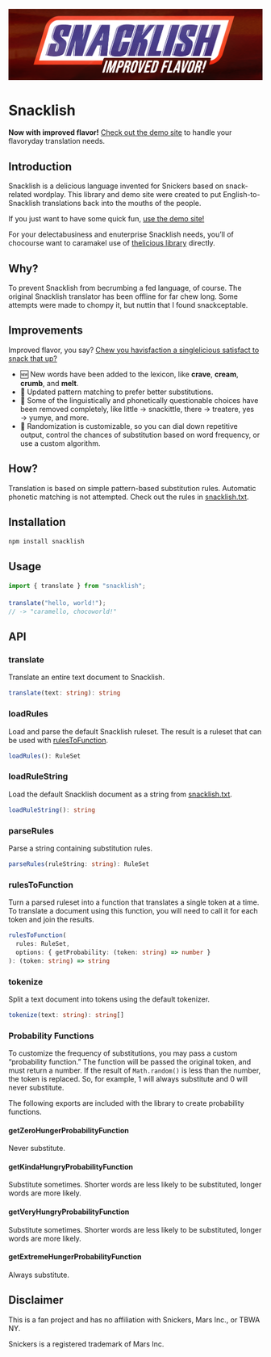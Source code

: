 <a href="https://exogen.github.io/snacklish/"><img src="snacklish.png" alt="Snacklish: Improved Flavor"></a>

# Snacklish

**Now with improved flavor!** [Check out the demo site](https://exogen.github.io/snacklish/)
to handle your flavoryday translation needs.

## Introduction

Snacklish is a delicious language invented for Snickers based on snack-related
wordplay. This library and demo site were created to put English-to-Snacklish
translations back into the mouths of the people.

If you just want to have some quick fun, [use the demo site!](https://exogen.github.io/snacklish/)

For your delectabusiness and enuterprise Snacklish needs, you’ll of chocourse want
to caramakel use of [thelicious library](#installation) directly.

## Why?

To prevent Snacklish from becrumbing a fed language, of course. The original Snacklish
translator has been offline for far chew long. Some attempts were made to chompy
it, but nuttin that I found snackceptable.

## Improvements

Improved flavor, you say? [Chew you havisfaction a singlelicious satisfact to snack that up?](https://www.youtube.com/watch?v=hNUNx319UCM)

- 🆕 New words have been added to the lexicon, like **crave**, **cream**, **crumb**,
  and **melt**.
- 💎 Updated pattern matching to prefer better substitutions.
- 🥴 Some of the linguistically and phonetically questionable choices have been
  removed completely, like little &rarr; snackittle, there &rarr; treatere, yes
  &rarr; yumye, and more.
- 🎲 Randomization is customizable, so you can dial down repetitive output, control
  the chances of substitution based on word frequency, or use a custom algorithm.

## How?

Translation is based on simple pattern-based substitution rules. Automatic phonetic
matching is not attempted. Check out the rules in [snacklish.txt](./snacklish.txt).

## Installation

```console
npm install snacklish
```

## Usage

```ts
import { translate } from "snacklish";

translate("hello, world!");
// -> "caramello, chocoworld!"
```

## API

### translate

Translate an entire text document to Snacklish.

```ts
translate(text: string): string
```

### loadRules

Load and parse the default Snacklish ruleset. The result is a ruleset that can
be used with [rulesToFunction](#rulesToFunction).

```ts
loadRules(): RuleSet
```

### loadRuleString

Load the default Snacklish document as a string from [snacklish.txt](./snacklish.txt).

```ts
loadRuleString(): string
```

### parseRules

Parse a string containing substitution rules.

```ts
parseRules(ruleString: string): RuleSet
```

### rulesToFunction

Turn a parsed ruleset into a function that translates a single token at a time.
To translate a document using this function, you will need to call it for each
token and join the results.

```ts
rulesToFunction(
  rules: RuleSet,
  options: { getProbability: (token: string) => number }
): (token: string) => string
```

### tokenize

Split a text document into tokens using the default tokenizer.

```ts
tokenize(text: string): string[]
```

### Probability Functions

To customize the frequency of substitutions, you may pass a custom “probability
function.” The function will be passed the original token, and must return a
number. If the result of `Math.random()` is less than the number, the token is
replaced. So, for example, 1 will always substitute and 0 will never substitute.

The following exports are included with the library to create probability
functions.

#### getZeroHungerProbabilityFunction

Never substitute.

#### getKindaHungryProbabilityFunction

Substitute sometimes. Shorter words are less likely to be substituted, longer
words are more likely.

#### getVeryHungryProbabilityFunction

Substitute sometimes. Shorter words are less likely to be substituted, longer
words are more likely.

#### getExtremeHungerProbabilityFunction

Always substitute.

## Disclaimer

This is a fan project and has no affiliation with Snickers, Mars Inc., or TBWA
NY.

Snickers is a registered trademark of Mars Inc.
